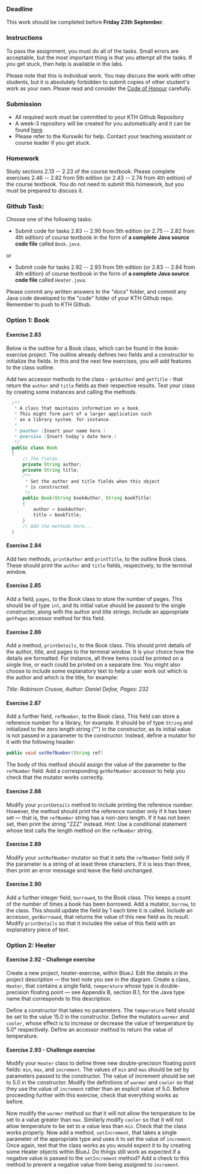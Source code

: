 ### Deadline
This work should be completed before **Friday 23th September**.

### Instructions
To pass the assignment, you must do all of the tasks. Small errors are acceptable, but the most important thing is that you attempt all the tasks. If you get stuck, then help is available in the labs.

Please note that this is individual work. You may discuss the work with other students, but it is absolutely forbidden to submit copies of other student's work as your own. Please read and consider the [Code of Honour](https://www.kth.se/csc/utbildning/hederskodex) carefully.

### Submission
- All required work must be committed to your KTH Github Repository
- A week-3 repository will be created for you automatically and it can be found [here](https://gits-15.sys.kth.se/inda-16).
- Please refer to the Kurswiki for help. Contact your teaching assistant or course leader if you get stuck.

### Homework
Study sections 2.13 -- 2.23 of the course textbook. Please complete exercises 2.46 -- 2.82 from 5th edition (or 2.43 -- 2.74 from 4th edition) of the course textbook. You do not need to submit this homework, but you must be prepared to discuss it.

### Github Task:
Choose one of the following tasks:

- Submit code for tasks 2.83 -- 2.90 from 5th edition (or 2.75 -- 2.82 from 4th edition) of course textbook in the form of **a complete Java source code file** called `Book.java`.

or

- Submit code for tasks 2.92 -- 2.93 from 5th edition (or 2.83 -- 2.84 from 4th edition) of course textbook in the form of **a complete Java source code file** called `Heater.java`.

Please commit any written answers to the "docs" folder, and commit any Java code developed to the "code" folder of your KTH Github repo. Remember to push to KTH Github.

### Option 1: Book

#### Exercise 2.83
Below is the outline for a Book class, which can be found in the book-exercise project. The outline already defines two fields and a constructor to initialize the fields. In this and the next few exercises, you will add features to the class outline.

Add two accessor methods to the class - `getAuthor` and `getTitle` - that return the `author` and `title` fields as their respective results. Test your class by creating some instances and calling the methods.

```java
  /**
   * A class that maintains information on a book.
   * This might form part of a larger application such
   * as a library system, for instance.
   *
   * @author (Insert your name here.)
   * @version (Insert today’s date here.)
   */
  public class Book
  {
      // The fields.
      private String author;
      private String title;
      /**
       * Set the author and title fields when this object
       * is constructed.
       */
      public Book(String bookAuthor, String bookTitle)
      {
          author = bookAuthor;
          title = bookTitle;
      }
      // Add the methods here...
  }
```

#### Exercise 2.84
Add two methods, `printAuthor` and `printTitle`, to the outline Book class. These should print the `author` and `title` fields, respectively, to the terminal window.

#### Exercise 2.85
Add a field, `pages`, to the Book class to store the number of pages. This should be of type `int`, and its initial value should be passed to the single constructor, along with the author and title strings. Include an appropriate `getPages` accessor method for this field.

#### Exercise 2.86
Add a method, `printDetails`, to the Book class. This should print details of the author, title, and pages to the terminal window. It is your choice how the details are formatted. For instance, all three items could be printed on a single line, or each could be printed on a separate line. You might also choose to include some explanatory text to help a user work out which is the author and which is the title, for example:

_Title: Robinson Crusoe, Author: Daniel Defoe, Pages: 232_

#### Exercise 2.87
Add a further field, `refNumber`, to the Book class. This field can store a reference number for a library, for example. It should be of type `String` and initialized to the zero length string ("") in the constructor, as its initial value is not passed in a parameter to the constructor. Instead, define a mutator for it with the following header:

```java
public void setRefNumber(String ref)
```

The body of this method should assign the value of the parameter to the `refNumber` field. Add a corresponding `getRefNumber` accessor to help you check that the mutator works correctly.

#### Exercise 2.88
Modify your `printDetails` method to include printing the reference number. However, the method should print the reference number only if it has been set — that is, the `refNumber` string has a non-zero length. If it has not been set, then print the string "ZZZ" instead. Hint: Use a conditional statement whose test calls the length method on the `refNumber` string.

#### Exercise 2.89
Modify your `setRefNumber` mutator so that it sets the `refNumber` field only if the parameter is a string of at least three characters. If it is less than three, then print an error message and leave the field unchanged.

#### Exercise 2.90
Add a further integer field, `borrowed`, to the Book class. This keeps a count of the number of times a book has been borrowed. Add a mutator, `borrow`, to the class. This should update the field by 1 each time it is called. Include an accessor, `getBorrowed`, that returns the value of this new field as its result. Modify `printDetails` so that it includes the value of this field with an explanatory piece of text.

### Option 2: Heater

#### Exercise 2.92 - Challenge exercise
Create a new project, heater-exercise, within BlueJ. Edit the details in the project description — the text note you see in the diagram. Create a class, `Heater`, that contains a single field, `temperature` whose type is double-precision floating point — see Appendix B, section B.1, for the Java type name that corresponds to this description.

Define a constructor that takes no parameters. The `temperature` field should be set to the value 15.0 in the constructor. Define the mutators `warmer` and `cooler`, whose effect is to increase or decrease the value of temperature by 5.0° respectively. Define an accessor method to return the value of temperature.

#### Exercise 2.93 - Challenge exercise
Modify your `Heater` class to define three new double-precision floating point fields: `min`, `max`, and `increment`. The values of `min` and `max` should be set by parameters passed to the constructor. The value of increment should be set to 5.0 in the constructor. Modify the definitions of `warmer` and `cooler` so that they use the value of `increment` rather than an explicit value of 5.0. Before proceeding further with this exercise, check that everything works as before.

Now modify the `warmer` method so that it will not allow the temperature to be set to a value greater than `max`. Similarly modify `cooler` so that it will not allow temperature to be set to a value less than `min`. Check that the class works properly. Now add a method, `setIncrement`, that takes a single parameter of the appropriate type and uses it to set the value of `increment`. Once again, test that the class works as you would expect it to by creating some Heater objects within BlueJ. Do things still work as expected if a negative value is passed to the `setIncrement` method? Add a check to this method to prevent a negative value from being assigned to `increment`.

